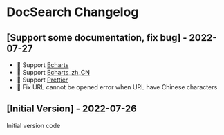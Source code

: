# DocSearch Changelog

## [Support some documentation, fix bug] - 2022-07-27

- 📖 Support [Echarts](https://echarts.apache.org/en/index.html)
- 📖 Support [Echarts_zh_CN](https://echarts.apache.org/zh/index.html)
- 📖 Support [Prettier](https://prettier.io/)
- 🐛 Fix URL cannot be opened error when URL have Chinese characters

## [Initial Version] - 2022-07-26

Initial version code